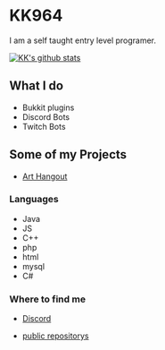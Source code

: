 # KK964

I am a self taught entry level programer.

[![KK's github stats](https://github-readme-stats.vercel.app/api?username=KK964&hide=stars,prs,issues&count_private=true&show_icons=true&theme=radical)](https://github.com/anuraghazra/github-readme-stats)

## What I do

- Bukkit plugins
- Discord Bots
- Twitch Bots

## Some of my Projects

- [Art Hangout][arthangout]

### Languages

- Java
- JS
- C++
- php
- html
- mysql
- C#

### Where to find me

- [Discord][discord]
- [public repositorys][github]

  [github]: https://github.com/KK964?tab=repositories
  [tweet]: https://twitter.com/KK964gaming
  [discord]: https://discord.gg/ZyPRRkk
  [yt]: https://www.youtube.com/channel/UCEP4D_Nrjgw8xbFOwsLgDsQ
  [arthangout]: https://arthangout.art/
